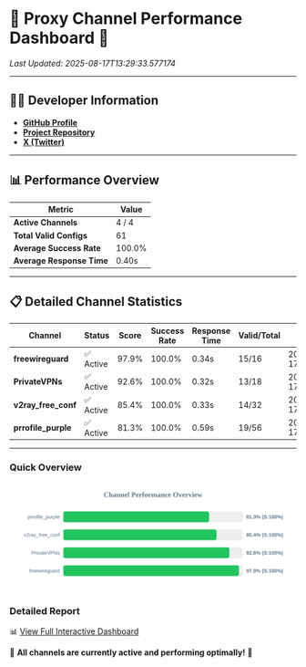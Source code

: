 # 🌟 Proxy Channel Performance Dashboard 🌟

_Last Updated: 2025-08-17T13:29:33.577174_

---

## 👩‍💻 Developer Information

- **[GitHub Profile](https://github.com/4n0nymou3)**  
- **[Project Repository](https://github.com/4n0nymou3/multi-proxy-config-fetcher)**  
- **[X (Twitter)](https://x.com/4n0nymou3)**  

---

## 📊 Performance Overview

| Metric                | Value       |
|-----------------------|-------------|
| **Active Channels**   | 4 / 4       |
| **Total Valid Configs** | 61          |
| **Average Success Rate** | 100.0%      |
| **Average Response Time** | 0.40s       |

---

## 📋 Detailed Channel Statistics

| Channel          | Status     | Score  | Success Rate | Response Time | Valid/Total | Last Success               |
|------------------|------------|--------|--------------|---------------|-------------|----------------------------|
| **freewireguard**  | ✅ Active  | 97.9%  | 100.0% | 0.34s         | 15/16       | 2025-08-17T13:29:33.575399 |
| **PrivateVPNs**  | ✅ Active  | 92.6%  | 100.0% | 0.32s         | 13/18       | 2025-08-17T13:29:33.206131 |
| **v2ray_free_conf**  | ✅ Active  | 85.4%  | 100.0% | 0.33s         | 14/32       | 2025-08-17T13:29:32.846752 |
| **prrofile_purple**  | ✅ Active  | 81.3%  | 100.0% | 0.59s         | 19/56       | 2025-08-17T13:29:32.455085 |

---

### Quick Overview
<div align="center">
  <a href="https://raw.githubusercontent.com/nullluser/NullRepo/refs/heads/main/assets/channel_stats_chart.svg">
    <img src="https://raw.githubusercontent.com/nullluser/NullRepo/refs/heads/main/assets/channel_stats_chart.svg" alt="Source Performance Statistics" width="800">
  </a>
</div>

### Detailed Report
📊 [View Full Interactive Dashboard](https://htmlpreview.github.io/?https://github.com/nullluser/NullRepo/blob/main/assets/performance_report.html)

🎉 **All channels are currently active and performing optimally!** 🎉
